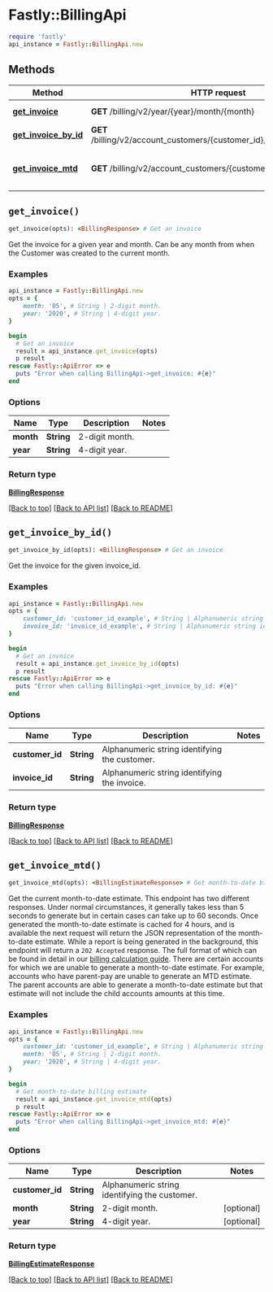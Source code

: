 # Fastly::BillingApi


```ruby
require 'fastly'
api_instance = Fastly::BillingApi.new
```

## Methods

| Method | HTTP request | Description |
| ------ | ------------ | ----------- |
| [**get_invoice**](BillingApi.md#get_invoice) | **GET** /billing/v2/year/{year}/month/{month} | Get an invoice |
| [**get_invoice_by_id**](BillingApi.md#get_invoice_by_id) | **GET** /billing/v2/account_customers/{customer_id}/invoices/{invoice_id} | Get an invoice |
| [**get_invoice_mtd**](BillingApi.md#get_invoice_mtd) | **GET** /billing/v2/account_customers/{customer_id}/mtd_invoice | Get month-to-date billing estimate |


## `get_invoice()`

```ruby
get_invoice(opts): <BillingResponse> # Get an invoice
```

Get the invoice for a given year and month. Can be any month from when the Customer was created to the current month.

### Examples

```ruby
api_instance = Fastly::BillingApi.new
opts = {
    month: '05', # String | 2-digit month.
    year: '2020', # String | 4-digit year.
}

begin
  # Get an invoice
  result = api_instance.get_invoice(opts)
  p result
rescue Fastly::ApiError => e
  puts "Error when calling BillingApi->get_invoice: #{e}"
end
```

### Options

| Name | Type | Description | Notes |
| ---- | ---- | ----------- | ----- |
| **month** | **String** | 2-digit month. |  |
| **year** | **String** | 4-digit year. |  |

### Return type

[**BillingResponse**](BillingResponse.md)

[[Back to top]](#) [[Back to API list]](../../README.md#endpoints)
[[Back to README]](../../README.md)
## `get_invoice_by_id()`

```ruby
get_invoice_by_id(opts): <BillingResponse> # Get an invoice
```

Get the invoice for the given invoice_id.

### Examples

```ruby
api_instance = Fastly::BillingApi.new
opts = {
    customer_id: 'customer_id_example', # String | Alphanumeric string identifying the customer.
    invoice_id: 'invoice_id_example', # String | Alphanumeric string identifying the invoice.
}

begin
  # Get an invoice
  result = api_instance.get_invoice_by_id(opts)
  p result
rescue Fastly::ApiError => e
  puts "Error when calling BillingApi->get_invoice_by_id: #{e}"
end
```

### Options

| Name | Type | Description | Notes |
| ---- | ---- | ----------- | ----- |
| **customer_id** | **String** | Alphanumeric string identifying the customer. |  |
| **invoice_id** | **String** | Alphanumeric string identifying the invoice. |  |

### Return type

[**BillingResponse**](BillingResponse.md)

[[Back to top]](#) [[Back to API list]](../../README.md#endpoints)
[[Back to README]](../../README.md)
## `get_invoice_mtd()`

```ruby
get_invoice_mtd(opts): <BillingEstimateResponse> # Get month-to-date billing estimate
```

Get the current month-to-date estimate. This endpoint has two different responses. Under normal circumstances, it generally takes less than 5 seconds to generate but in certain cases can take up to 60 seconds. Once generated the month-to-date estimate is cached for 4 hours, and is available the next request will return the JSON representation of the month-to-date estimate. While a report is being generated in the background, this endpoint will return a `202 Accepted` response. The full format of which can be found in detail in our [billing calculation guide](https://docs.fastly.com/en/guides/how-we-calculate-your-bill). There are certain accounts for which we are unable to generate a month-to-date estimate. For example, accounts who have parent-pay are unable to generate an MTD estimate. The parent accounts are able to generate a month-to-date estimate but that estimate will not include the child accounts amounts at this time.

### Examples

```ruby
api_instance = Fastly::BillingApi.new
opts = {
    customer_id: 'customer_id_example', # String | Alphanumeric string identifying the customer.
    month: '05', # String | 2-digit month.
    year: '2020', # String | 4-digit year.
}

begin
  # Get month-to-date billing estimate
  result = api_instance.get_invoice_mtd(opts)
  p result
rescue Fastly::ApiError => e
  puts "Error when calling BillingApi->get_invoice_mtd: #{e}"
end
```

### Options

| Name | Type | Description | Notes |
| ---- | ---- | ----------- | ----- |
| **customer_id** | **String** | Alphanumeric string identifying the customer. |  |
| **month** | **String** | 2-digit month. | [optional] |
| **year** | **String** | 4-digit year. | [optional] |

### Return type

[**BillingEstimateResponse**](BillingEstimateResponse.md)

[[Back to top]](#) [[Back to API list]](../../README.md#endpoints)
[[Back to README]](../../README.md)

